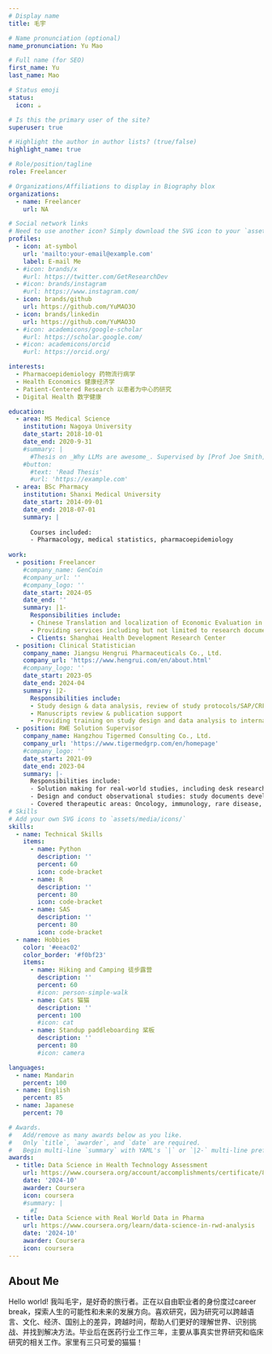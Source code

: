 ```yaml
---
# Display name
title: 毛宇

# Name pronunciation (optional)
name_pronunciation: Yu Mao

# Full name (for SEO)
first_name: Yu
last_name: Mao

# Status emoji
status:
  icon: ☕️

# Is this the primary user of the site?
superuser: true

# Highlight the author in author lists? (true/false)
highlight_name: true

# Role/position/tagline
role: Freelancer

# Organizations/Affiliations to display in Biography blox
organizations:
  - name: Freelancer
    url: NA

# Social network links
# Need to use another icon? Simply download the SVG icon to your `assets/media/icons/` folder.
profiles:
  - icon: at-symbol
    url: 'mailto:your-email@example.com'
    label: E-mail Me
  - #icon: brands/x
    #url: https://twitter.com/GetResearchDev
  - #icon: brands/instagram
    #url: https://www.instagram.com/
  - icon: brands/github
    url: https://github.com/YuMAO3O
  - icon: brands/linkedin
    url: https://github.com/YuMAO3O
  - #icon: academicons/google-scholar
    #url: https://scholar.google.com/
  - #icon: academicons/orcid
    #url: https://orcid.org/

interests:
  - Pharmacoepidemiology 药物流行病学
  - Health Economics 健康经济学
  - Patient-Centered Research 以患者为中心的研究
  - Digital Health 数字健康

education:
  - area: MS Medical Science
    institution: Nagoya University
    date_start: 2018-10-01
    date_end: 2020-9-31
    #summary: |
      #Thesis on _Why LLMs are awesome_. Supervised by [Prof Joe Smith](https://example.com). Presented papers at 5 IEEE conferences with the contributions being published in 2 Springer journals.
    #button:
      #text: 'Read Thesis'
      #url: 'https://example.com'
  - area: BSc Pharmacy
    institution: Shanxi Medical University
    date_start: 2014-09-01
    date_end: 2018-07-01
    summary: |
      
      Courses included:
      - Pharmacology, medical statistics, pharmacoepidemiology
     
work:
  - position: Freelancer
    #company_name: GenCoin
    #company_url: ''
    #company_logo: ''
    date_start: 2024-05
    date_end: ''
    summary: |1-
      Responsibilities include:
      - Chinese Translation and localization of Economic Evaluation in Clinical Trials
      - Providing services including but not limited to research document writing, deck preparation, data analysing, health technology assessment, etc.
      - Clients: Shanghai Health Development Research Center
  - position: Clinical Statistician
    company_name: Jiangsu Hengrui Pharmaceuticals Co., Ltd.
    company_url: 'https://www.hengrui.com/en/about.html'
    #company_logo: ''
    date_start: 2023-05
    date_end: 2024-04
    summary: |2-
      Responsibilities include:
      - Study design & data analysis, review of study protocols/SAP/CRF, sample size calculation and data analysis for early phase clinical studies and real-world studies
      - Manuscripts review & publication support
      - Providing training on study design and data analysis to internal and external audiences
  - position: RWE Solution Supervisor
    company_name: Hangzhou Tigermed Consulting Co., Ltd.
    company_url: 'https://www.tigermedgrp.com/en/homepage'
    #company_logo: ''
    date_start: 2021-09
    date_end: 2023-04
    summary: |-
      Responsibilities include:
      - Solution making for real-world studies, including desk research on diseases and products, medical strategies, and slide preparation.
      - Design and conduct observational studies: study documents development (study protocol, CRF), project management
      - Covered therapeutic areas: Oncology, immunology, rare disease, etc.
# Skills
# Add your own SVG icons to `assets/media/icons/`
skills:
  - name: Technical Skills
    items:
      - name: Python
        description: ''
        percent: 60
        icon: code-bracket
      - name: R
        description: ''
        percent: 80
        icon: code-bracket
      - name: SAS
        description: ''
        percent: 80
        icon: code-bracket
  - name: Hobbies
    color: '#eeac02'
    color_border: '#f0bf23'
    items:
      - name: Hiking and Camping 徒步露营
        description: ''
        percent: 60
        #icon: person-simple-walk
      - name: Cats 猫猫
        description: ''
        percent: 100
        #icon: cat
      - name: Standup paddleboarding 桨板
        description: ''
        percent: 80
        #icon: camera

languages:
  - name: Mandarin
    percent: 100
  - name: English
    percent: 85
  - name: Japanese
    percent: 70

# Awards.
#   Add/remove as many awards below as you like.
#   Only `title`, `awarder`, and `date` are required.
#   Begin multi-line `summary` with YAML's `|` or `|2-` multi-line prefix and indent 2 spaces below.
awards:
  - title: Data Science in Health Technology Assessment
    url: https://www.coursera.org/account/accomplishments/certificate/80N5JJA16UTK
    date: '2024-10'
    awarder: Coursera
    icon: coursera
    #summary: |
      #I
  - title: Data Science with Real World Data in Pharma
    url: https://www.coursera.org/learn/data-science-in-rwd-analysis
    date: '2024-10'
    awarder: Coursera
    icon: coursera
---
```


## About Me

Hello world! 我叫毛宇，是好奇的旅行者。正在以自由职业者的身份度过career break，探索人生的可能性和未来的发展方向。喜欢研究，因为研究可以跨越语言、文化、经济、国别上的差异，跨越时间，帮助人们更好的理解世界、识别挑战、并找到解决方法。毕业后在医药行业工作三年，主要从事真实世界研究和临床研究的相关工作。家里有三只可爱的猫猫！
